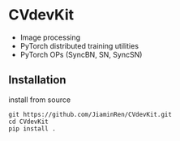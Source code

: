 # CVdevKit

- Image processing
- PyTorch distributed training utilities
- PyTorch OPs (SyncBN, SN, SyncSN)


## Installation
 install from source
```
git https://github.com/JiaminRen/CVdevKit.git
cd CVdevKit
pip install .
```